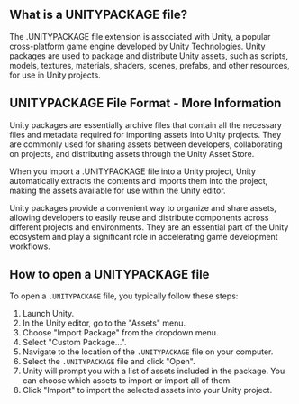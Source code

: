 ## What is a UNITYPACKAGE file?

The .UNITYPACKAGE file extension is associated with Unity, a popular cross-platform game engine developed by Unity Technologies. Unity packages are used to package and distribute Unity assets, such as scripts, models, textures, materials, shaders, scenes, prefabs, and other resources, for use in Unity projects.

## UNITYPACKAGE File Format - More Information

Unity packages are essentially archive files that contain all the necessary files and metadata required for importing assets into Unity projects. They are commonly used for sharing assets between developers, collaborating on projects, and distributing assets through the Unity Asset Store.

When you import a .UNITYPACKAGE file into a Unity project, Unity automatically extracts the contents and imports them into the project, making the assets available for use within the Unity editor.

Unity packages provide a convenient way to organize and share assets, allowing developers to easily reuse and distribute components across different projects and environments. They are an essential part of the Unity ecosystem and play a significant role in accelerating game development workflows.

## How to open a UNITYPACKAGE file

To open a `.UNITYPACKAGE` file, you typically follow these steps:

1.  Launch Unity.
2.  In the Unity editor, go to the "Assets" menu.
3.  Choose "Import Package" from the dropdown menu.
4.  Select "Custom Package...".
5.  Navigate to the location of the `.UNITYPACKAGE` file on your computer.
6.  Select the `.UNITYPACKAGE` file and click "Open".
7.  Unity will prompt you with a list of assets included in the package. You can choose which assets to import or import all of them.
8.  Click "Import" to import the selected assets into your Unity project.




